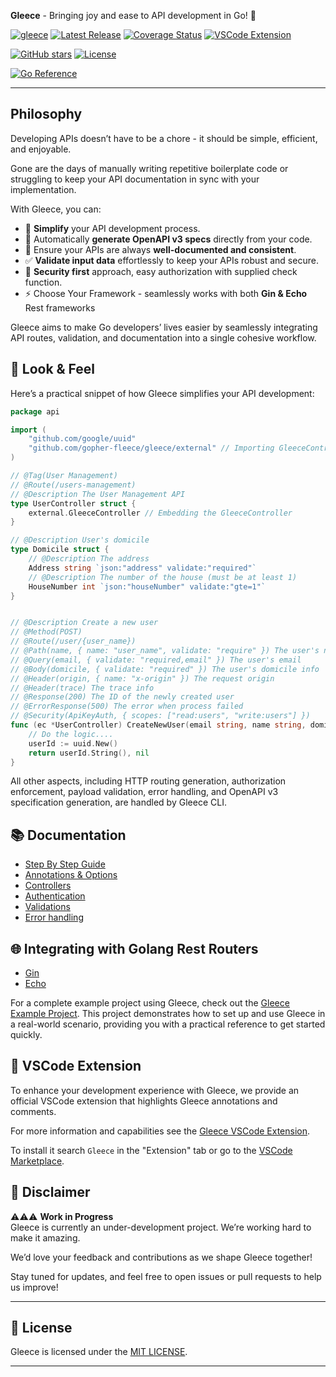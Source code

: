 **Gleece** - Bringing joy and ease to API development in Go! 🚀   


[![gleece](https://github.com/gopher-fleece/gleece/actions/workflows/build.yml/badge.svg?branch=main)](https://github.com/gopher-fleece/gleece/actions/workflows/build.yml)
[![Latest Release](https://img.shields.io/github/v/release/gopher-fleece/gleece)](https://github.com/gopher-fleece/gleece/releases)
[![Coverage Status](https://coveralls.io/repos/github/gopher-fleece/gleece/badge.svg?branch=main)](https://coveralls.io/github/gopher-fleece/gleece?branch=main)
[![VSCode Extension](https://img.shields.io/visual-studio-marketplace/v/haim-kastner.gleece-extension?label=VSCode%20Extension)](https://marketplace.visualstudio.com/items?itemName=haim-kastner.gleece-extension)

[![GitHub stars](https://img.shields.io/github/stars/gopher-fleece/gleece.svg?style=social&label=Stars)](https://github.com/gopher-fleece/gleece/stargazers) 
[![License](https://img.shields.io/github/license/gopher-fleece/gleece.svg?style=social)](https://github.com/gopher-fleece/gleece/blob/master/LICENSE)

[![Go Reference](https://pkg.go.dev/badge/github.com/gopher-fleece/gleece.svg)](https://pkg.go.dev/github.com/gopher-fleece/gleece)


---

## Philosophy  
Developing APIs doesn’t have to be a chore - it should be simple, efficient, and enjoyable.  

Gone are the days of manually writing repetitive boilerplate code or struggling to keep your API documentation in sync with your implementation.

With Gleece, you can:  
- 🔧 **Simplify** your API development process.  
- 📜 Automatically **generate OpenAPI v3 specs** directly from your code.  
- 🎯 Ensure your APIs are always **well-documented and consistent**.  
- ✅ **Validate input data** effortlessly to keep your APIs robust and secure.
- 🔐 **Security first** approach, easy authorization with supplied check function.
- ⚡️ Choose Your Framework - seamlessly works with both **Gin & Echo** Rest frameworks

Gleece aims to make Go developers’ lives easier by seamlessly integrating API routes, validation, and documentation into a single cohesive workflow.

## 💫 Look & Feel  

Here’s a practical snippet of how Gleece simplifies your API development:  

```go
package api

import (
	"github.com/google/uuid"
	"github.com/gopher-fleece/gleece/external" // Importing GleeceController
)

// @Tag(User Management)
// @Route(/users-management)
// @Description The User Management API
type UserController struct {
	external.GleeceController // Embedding the GleeceController
}

// @Description User's domicile
type Domicile struct {
	// @Description The address
	Address string `json:"address" validate:"required"`
	// @Description The number of the house (must be at least 1)
	HouseNumber int `json:"houseNumber" validate:"gte=1"`
}


// @Description Create a new user
// @Method(POST)
// @Route(/user/{user_name})
// @Path(name, { name: "user_name", validate: "require" }) The user's name
// @Query(email, { validate: "required,email" }) The user's email
// @Body(domicile, { validate: "required" }) The user's domicile info
// @Header(origin, { name: "x-origin" }) The request origin
// @Header(trace) The trace info
// @Response(200) The ID of the newly created user
// @ErrorResponse(500) The error when process failed
// @Security(ApiKeyAuth, { scopes: ["read:users", "write:users"] })
func (ec *UserController) CreateNewUser(email string, name string, domicile Domicile, origin string, trace string) (string, error) {
	// Do the logic....
	userId := uuid.New()
	return userId.String(), nil
}
```

All other aspects, including HTTP routing generation, authorization enforcement, payload validation, error handling, and OpenAPI v3 specification generation, are handled by Gleece CLI.

## 📚 Documentation

- [Step By Step Guide](./docs/STEPBYSTEP.md)
- [Annotations & Options](./docs/ANNOTATIONS.md)
- [Controllers](./docs/CONTROLLERS.md)
- [Authentication](./docs/AUTHENTICATION.md)
- [Validations](./docs/VALIDATION.md) 
- [Error handling](./docs/ERROR_HANDLING.md)

## 🌐 Integrating with Golang Rest Routers 

- [Gin](./docs/GIN_INTEGRATION.md)
- [Echo](./docs/ECHO_INTEGRATION.md)

For a complete example project using Gleece, check out the [Gleece Example Project](https://github.com/gopher-fleece/gleecexample#readme). This project demonstrates how to set up and use Gleece in a real-world scenario, providing you with a practical reference to get started quickly.

## 🎨 VSCode Extension

To enhance your development experience with Gleece, we provide an official VSCode extension that highlights Gleece annotations and comments.

For more information and capabilities see the [Gleece VSCode Extension](https://github.com/gopher-fleece/gleece-vscode-extension#readme).

To install it search `Gleece` in the "Extension" tab or go to the [VSCode Marketplace](https://marketplace.visualstudio.com/items?itemName=haim-kastner.gleece-extension).


## 🚧 Disclaimer  
⚠️⚠️⚠️ **Work in Progress**  
Gleece is currently an under-development project.  We’re working hard to make it amazing.

We’d love your feedback and contributions as we shape Gleece together!

Stay tuned for updates, and feel free to open issues or pull requests to help us improve!  

---

## 📜 License  
Gleece is licensed under the [MIT LICENSE](./LICENSE). 

---

